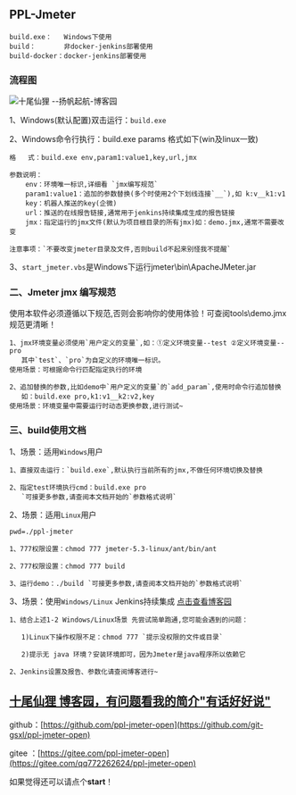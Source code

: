 ## PPL-Jmeter
    build.exe：   Windows下使用
    build：       非docker-jenkins部署使用
    build-docker：docker-jenkins部署使用

### 流程图
![十尾仙狸 --扬帆起航-博客园](https://img-blog.csdnimg.cn/7b4864d356804738b05451626646c727.png "PPL博客园")

1、Windows(默认配置)双击运行：`build.exe`

2、Windows命令行执行：build.exe params 格式如下(win及linux一致)

    格   式：build.exe env,param1:value1,key,url,jmx

    参数说明：
        env：环境唯一标识,详细看 `jmx编写规范`
        param1:value1：追加的参数替换(多个时使用2个下划线连接`__`),如 k:v__k1:v1
        key：机器人推送的key(企微)
        url：推送的在线报告链接,通常用于jenkins持续集成生成的报告链接
        jmx：指定运行的jmx文件(默认为项目根目录的所有jmx)如：demo.jmx,通常不需要改变

    注意事项：`不要改变jmeter目录及文件,否则build不起来别怪我不提醒`

3、`start_jmeter.vbs`是Windows下运行jmeter\bin\ApacheJMeter.jar

### 二、Jmeter jmx 编写规范
使用本软件必须遵循以下规范,否则会影响你的使用体验！可查阅tools\demo.jmx规范更清晰！
    
    1、jmx环境变量必须使用`用户定义的变量`,如：①定义环境变量--test ②定义环境变量--pro
       其中`test`、`pro`为自定义的环境唯一标识。
    使用场景：可根据命令行匹配指定执行的环境
    
    2、追加替换的参数,比如demo中`用户定义的变量`的`add_param`,使用时命令行追加替换
       如：build.exe pro,k1:v1__k2:v2,key
    使用场景：环境变量中需要运行时动态更换参数,进行测试~

### 三、build使用文档
1、场景：适用`Windows`用户

    1、直接双击运行：`build.exe`,默认执行当前所有的jmx,不做任何环境切换及替换
    
    2、指定test环境执行cmd：build.exe pro
       `可接更多参数,请查阅本文档开始的`参数格式说明`

2、场景：适用`Linux`用户
    
    pwd=./ppl-jmeter

    1、777权限设置：chmod 777 jmeter-5.3-linux/ant/bin/ant 

    2、777权限设置：chmod 777 build 
    
    3、运行demo：./build `可接更多参数,请查阅本文档开始的`参数格式说明`

3、场景：使用`Windows/Linux` Jenkins持续集成 [点击查看博客园](https://blog.csdn.net/qq_42675140/article/details/126783757 "PPL博客园")
    
    1、结合上述1-2 Windows/Linux场景 先尝试简单跑通,您可能会遇到的问题：

       1)Linux下操作权限不足：chmod 777 `提示没权限的文件或目录`

       2)提示无 java 环境？安装环境即可，因为Jmeter是java程序所以依赖它

    2、Jenkins设置及报告、参数化请查阅博客进行~

## [十尾仙狸 博客园，有问题看我的简介"有话好好说"](https://blog.csdn.net/qq_42675140 "PPL博客园")

github：[https://github.com/ppl-jmeter-open](https://github.com/git-gsxl/ppl-jmeter-open)

gitee ：[https://gitee.com/ppl-jmeter-open](https://gitee.com/qq772262624/ppl-jmeter-open)

如果觉得还可以请点个**start**！

